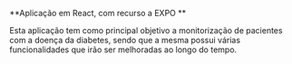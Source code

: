 **Aplicação em React, com recurso a EXPO **

Esta aplicação tem como principal objetivo a monitorização de pacientes com a doença da diabetes, sendo que a mesma possui várias funcionalidades que irão ser melhoradas ao longo do tempo.
